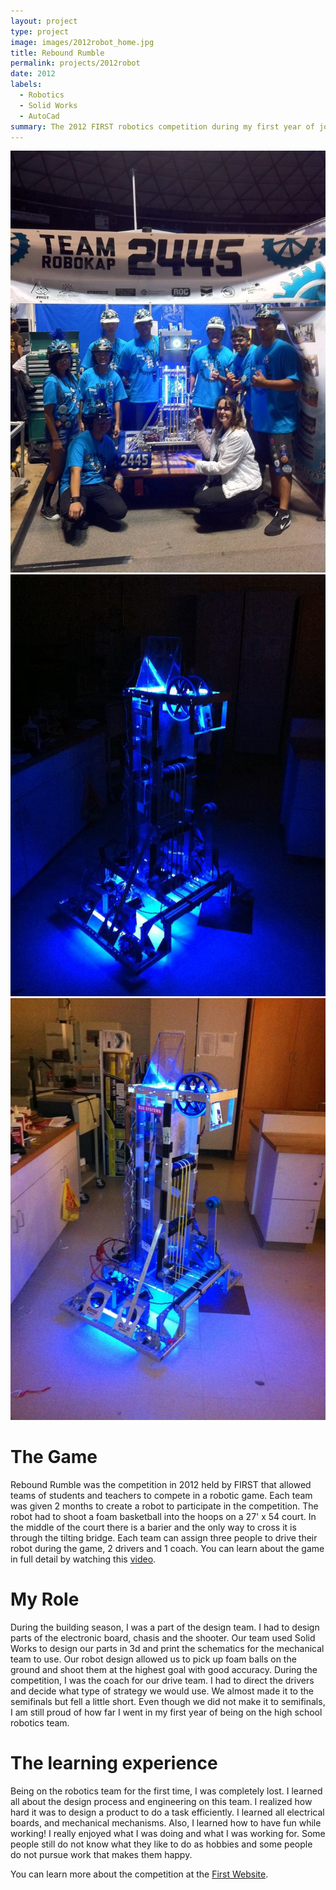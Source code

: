 ```yaml
---
layout: project
type: project
image: images/2012robot_home.jpg
title: Rebound Rumble
permalink: projects/2012robot
date: 2012
labels:
  - Robotics
  - Solid Works
  - AutoCad
summary: The 2012 FIRST robotics competition during my first year of joining the team!
---
```


<div class="ui medium right floated rounded image">
  <img class="ui image" src="../images/2012team2445.jpg">
  <img class="ui image" src="../images/2012robotDark.jpg">
  <img class="ui image" src="../images/2012robotLight.jpg">
</div>

# The Game

Rebound Rumble was the competition in 2012 held by FIRST that allowed teams of students and teachers to compete in a robotic game. Each team was given 2 months to create a robot to participate in the competition. The robot had to shoot a foam basketball into the hoops on a 27' x 54 court. In the middle of the court there is a barier and the only way to cross it is through the tilting bridge. Each team can assign three people to drive their robot during the game, 2 drivers and 1 coach. You can learn about the game in full detail by watching this [video](https://www.youtube.com/watch?v=nOXsdhZZSdM&list=PL926CA30C6E7D9DCF&index=18).

# My Role

During the building season, I was a part of the design team. I had to design parts of the electronic board, chasis and the shooter. Our team used Solid Works to design our parts in 3d and print the schematics for the mechanical team to use. Our robot design allowed us to pick up foam balls on the ground and shoot them at the highest goal with good accuracy. During the competition, I was the coach for our drive team. I had to direct the drivers and decide what type of strategy we would use. We almost made it to the semifinals but fell a little short. Even though we did not make it to semifinals, I am still proud of how far I went in my first year of being on the high school robotics team.

# The learning experience

Being on the robotics team for the first time, I was completely lost. I learned all about the design process and engineering on this team. I realized how hard it was to design a product to do a task efficiently. I learned all electrical boards, and mechanical mechanisms. Also, I learned how to have fun while working! I really enjoyed what I was doing and what I was working for. Some people still do not know what they like to do as hobbies and some people do not pursue work that makes them happy.

You can learn more about the competition at the [First Website](http://www.firstinspires.org/robotics/frc).
